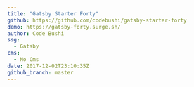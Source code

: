 ```yaml
---
title: "Gatsby Starter Forty"
github: https://github.com/codebushi/gatsby-starter-forty
demo: https://gatsby-forty.surge.sh/
author: Code Bushi
ssg:
  - Gatsby
cms:
  - No Cms
date: 2017-12-02T23:10:35Z
github_branch: master
---
```

